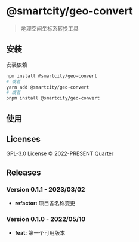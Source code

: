 # @smartcity/geo-convert

> 地理空间坐标系转换工具

## 安装

安装依赖

```bash
npm install @smartcity/geo-convert
# 或者
yarn add @smartcity/geo-convert
# 或者
pnpm install @smartcity/geo-convert
```

## 使用

## Licenses

GPL-3.0 License © 2022-PRESENT [Quarter](https://github.com/unmian)

## Releases

### Version 0.1.1 - 2023/03/02

- **refactor:** 项目各名称变更

### Version 0.1.0 - 2022/05/10

- **feat:** 第一个可用版本
